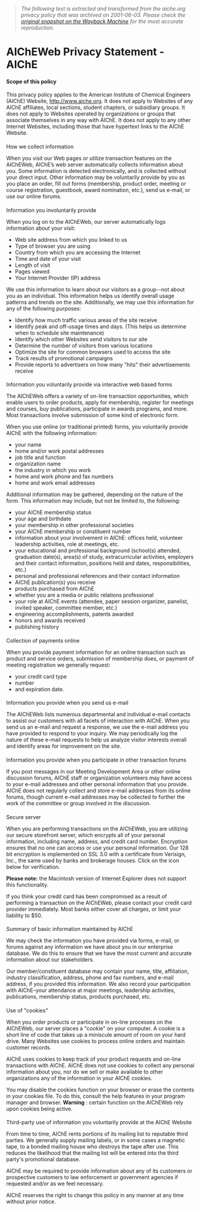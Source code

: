 > *The following text is extracted and transformed from the aiche.org privacy policy that was archived on 2001-06-03. Please check the [original snapshot on the Wayback Machine](https://web.archive.org/web/20010603121954id_/http%3A//aiche.org/about/privacy.htm) for the most accurate reproduction.*

# AIChEWeb Privacy Statement - AIChE

#### Scope of this policy

This privacy policy applies to the American Institute of Chemical Engineers (AIChE) Website, http://www.aiche.org. It does not apply to Websites of any AIChE affiliates, local sections, student chapters, or subsidiary groups. It does not apply to Websites operated by organizations or groups that associate themselves in any way with AIChE. It does not apply to any other Internet Websites, including those that have hypertext links to the AIChE Website.

####   
How we collect information

When you visit our Web pages or utilize transaction features on the AIChEWeb, AIChE’s web server automatically collects information about you. Some information is detected electronically, and is collected without your direct input. Other information may be voluntarily provide by you as you place an order, fill out forms (membership, product order, meeting or course registration, guestbook, award nomination, etc.), send us e-mail, or use our online forums.

####   
Information you involuntarily provide 

When you log on to the AIChEWeb, our server automatically logs information about your visit: 

  * Web site address from which you linked to us 
  * Type of browser you are using 
  * Country from which you are accessing the Internet 
  * Time and date of your visit 
  * Length of visit 
  * Pages viewed 
  * Your Internet Provider (IP) address



We use this information to learn about our visitors as a group--not about you as an individual. This information helps us identify overall usage patterns and trends on the site. Additionally, we may use this information for any of the following purposes:

  * Identify how much traffic various areas of the site receive 
  * Identify peak and off-usage times and days. (This helps us determine when to schedule site maintenance) 
  * Identify which other Websites send visitors to our site 
  * Determine the number of visitors from various locations 
  * Optimize the site for common browsers used to access the site 
  * Track results of promotional campaigns 
  * Provide reports to advertisers on how many "hits" their advertisements receive



####   
Information you voluntarily provide via interactive web based forms

The AIChEWeb offers a variety of on-line transaction opportunities, which enable users to order products, apply for membership, register for meetings and courses, buy publications, participate in awards programs, and more. Most transactions involve submission of some kind of electronic form. 

When you use online (or traditional printed) forms, you voluntarily provide AIChE with the following information:

  * your name 
  * home and/or work postal addresses 
  * job title and function 
  * organization name 
  * the industry in which you work 
  * home and work phone and fax numbers 
  * home and work email addresses



Additional information may be gathered, depending on the nature of the form. This information may include, but not be limited to, the following:

  * your AIChE membership status 
  * your age and birthdate 
  * your membership in other professional societies 
  * your AIChE membership or constituent number 
  * information about your involvement in AIChE: offices held, volunteer leadership activities, role at meetings, etc. 
  * your educational and professional background (school(s) attended, graduation date(s), area(s) of study, extracurricular activities, employers and their contact information, positions held and dates, responsibilities, etc.) 
  * personal and professional references and their contact information 
  * AIChE publication(s) you receive 
  * products purchased from AIChE 
  * whether you are a media or public relations professional 
  * your role at AIChE events (attendee, paper session organizer, panelist, invited speaker, committee member, etc.) 
  * engineering accomplishments, patents awarded 
  * honors and awards received 
  * publishing history



####   
Collection of payments online

When you provide payment information for an online transaction such as product and service orders, submission of membership dues, or payment of meeting registration we generally request:

  * your credit card type 
  * number 
  * and expiration date.



####   
Information you provide when you send us e-mail

The AIChEWeb lists numerous departmental and individual e-mail contacts to assist our customers with all facets of interaction with AIChE. When you send us an e-mail and request a response, we use the e-mail address you have provided to respond to your inquiry. We may periodically log the nature of these e-mail requests to help us analyze visitor interests overall and identify areas for improvement on the site.

####   
Information you provide when you participate in other transaction forums

If you post messages in our Meeting Development Area or other online discussion forums, AIChE staff or organization volunteers may have access to your e-mail addresses and other personal information that you provide. AIChE does not regularly collect and store e-mail addresses from its online forums, though current e-mail addresses may be collected to further the work of the committee or group involved in the discussion.

####   
Secure server

When you are performing transactions on the AIChEWeb, you are utilizing our secure storefront server, which encrypts all of your personal information, including name, address, and credit card number. Encryption ensures that no one can access or use your personal information. Our 128 bit encryption is implemented on SSL 3.0 with a certificate from Verisign, Inc., the same used by banks and brokerage houses. Click on the icon below for verification.

**Please note:** the Macintosh version of Internet Explorer does not support this functionality. 

If you think your credit card has been compromised as a result of performing a transaction on the AIChEWeb, please contact your credit card provider immediately. Most banks either cover all charges, or limit your liability to $50. 

####   
Summary of basic information maintained by AIChE

We may check the information you have provided via forms, e-mail, or forums against any information we have about you in our enterprise database. We do this to ensure that we have the most current and accurate information about our stakeholders.

Our member/constituent database may contain your name, title, affiliation, industry classification, address, phone and fax numbers, and e-mail address, if you provided this information. We also record your participation with AIChE–your attendance at major meetings, leadership activities, publications, membership status, products purchased, etc. 

####   
Use of "cookies"

When you order products or participate in on-line processes on the AIChEWeb, our server places a "cookie" on your computer. A cookie is a short line of code that takes up a miniscule amount of room on your hard drive. Many Websites use cookies to process online orders and maintain customer records.

AIChE uses cookies to keep track of your product requests and on-line transactions with AIChE. AIChE does not use cookies to collect any personal information about you, nor do we sell or make available to other organizations any of the information in your AIChE cookies. 

You may disable the cookies function on your browser or erase the contents in your cookies file. To do this, consult the help features in your program manager and browser. **Warning** : certain function on the AIChEWeb rely upon cookies being active.

####   
Third-party use of information you voluntarily provide at the AIChE Website

From time to time, AIChE rents portions of its mailing list to reputable third parties. We generally supply mailing labels, or in some cases a magnetic tape, to a bonded mailing house who destroys the tape after use. This reduces the likelihood that the mailing list will be entered into the third party's promotional database.

AIChE may be required to provide information about any of its customers or prospective customers to law enforcement or government agencies if requested and/or as we feel necessary.

AIChE reserves the right to change this policy in any manner at any time without prior notice.
